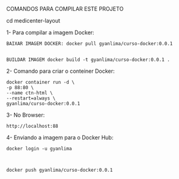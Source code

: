 
COMANDOS PARA COMPILAR ESTE PROJETO

cd medicenter-layout

1- Para compilar a imagem Docker:
 
    BAIXAR IMAGEM DOCKER: docker pull gyanlima/curso-docker:0.0.1 


    BUILDAR IMAGEM docker build -t gyanlima/curso-docker:0.0.1 .

 
2- Comando para criar o conteiner Docker:
 
    
    docker container run -d \
    -p 88:80 \
    --name ctn-html \
    --restart=always \
    gyanlima/curso-docker:0.0.1


3- No Browser: 

    http://localhost:88


4- Enviando a imagem para o Docker Hub:


    docker login -u gyanlima



    docker push gyanlima/curso-docker:0.0.1